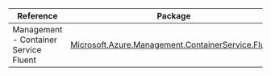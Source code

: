 | Reference | Package | Source |
|---|---|---|
|Management - Container Service Fluent|[Microsoft.Azure.Management.ContainerService.Fluent](https://www.nuget.org/packages/Microsoft.Azure.Management.ContainerService.Fluent)|[GitHub](https://github.com/Azure/azure-sdk-for-net)|
